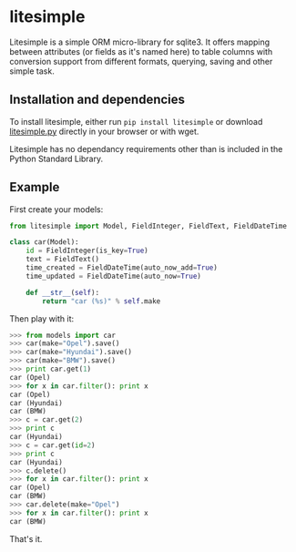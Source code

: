 litesimple
==========

Litesimple is a simple ORM micro-library for sqlite3. It offers mapping
between attributes (or fields as it's named here) to table columns with 
conversion support from different formats, querying, saving and other simple
task.

Installation and dependencies
-----------------------------

To install litesimple, either run ``pip install litesimple`` or download [litesimple.py](https://github.com/TheThing/litesimple) directly in your browser or with wget.

Litesimple has no dependancy requirements other than is included in the Python Standard Library.

Example
-------

First create your models:

``` python
from litesimple import Model, FieldInteger, FieldText, FieldDateTime

class car(Model):
    id = FieldInteger(is_key=True)
    text = FieldText()
    time_created = FieldDateTime(auto_now_add=True)
    time_updated = FieldDateTime(auto_now=True)

    def __str__(self):
        return "car (%s)" % self.make
```

Then play with it:

``` python
>>> from models import car
>>> car(make="Opel").save()
>>> car(make="Hyundai").save()
>>> car(make="BMW").save()
>>> print car.get(1)
car (Opel)
>>> for x in car.filter(): print x
car (Opel)
car (Hyundai)
car (BMW)
>>> c = car.get(2)
>>> print c
car (Hyundai)
>>> c = car.get(id=2)
>>> print c
car (Hyundai)
>>> c.delete()
>>> for x in car.filter(): print x
car (Opel)
car (BMW)
>>> car.delete(make="Opel")
>>> for x in car.filter(): print x
car (BMW)
```

That's it.
